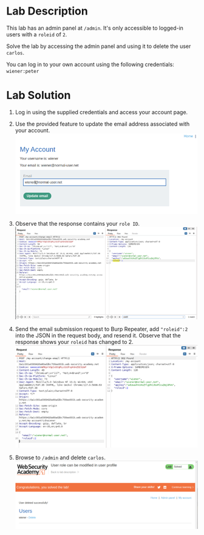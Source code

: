 # Lab Description

This lab has an admin panel at `/admin`. It's only accessible to logged-in users with a `roleid` of `2`.

Solve the lab by accessing the admin panel and using it to delete the user `carlos`.

You can log in to your own account using the following credentials: `wiener:peter`

# Lab Solution

1. Log in using the supplied credentials and access your account page.

2. Use the provided feature to update the email address associated with your account.
![Email change function](email-change.png)

3. Observe that the response contains your `role ID`.
![Update password request and reponse](role_id-identified.png)

4. Send the email submission request to Burp Repeater, add `"roleid":2` into the JSON in the request body, and resend it. Observe that the response shows your `roleid` has changed to 2.
![Change roleid to 2](change-roleid-to-2.png)

5. Browse to `/admin` and delete `carlos`.
![Delete Carlos user](deleted-carlos.png)
